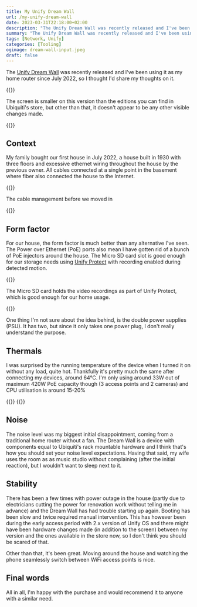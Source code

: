 ```yaml
---
title: My Unify Dream Wall
url: /my-unify-dream-wall
date: 2023-03-31T22:18:00+02:00
description: "The Unify Dream Wall was recently released and I've been using it as my home router since July 2022, so I thought I'd share my thoughts on it."
summary: "The Unify Dream Wall was recently released and I've been using it as my home router since July 2022, so I thought I'd share my thoughts on it."
tags: [Network, Unify]
categories: [Tooling]
ogimage: dream-wall-input.jpeg
draft: false
---
```


The [Unify Dream Wall][1] was recently released and I've been using it as my home router since July 2022, so I thought I'd share my thoughts on it.

{{<post-image image="cablebox-open.jpeg" alt="Unify Dream Wall beneath cable box mounted on wall" >}}
<p>The screen is smaller on this version than the editions you can find in Ubiquiti's store, but other than that, it doesn't appear to be any other visible changes made.</p>
{{</post-image>}}

## Context
My family bought our first house in July 2022, a house built in 1930 with three floors and excessive ethernet wiring throughout the house by the previous owner. All cables connected at a single point in the basement where fiber also connected the house to the Internet.

{{<post-image image="cable-mess.jpg" alt="Cable mess" >}}
<p>The cable management before we moved in</p>
{{</post-image>}}


## Form factor
For our house, the form factor is much better than any alternative I've seen. The Power over Ethernet (PoE) ports also mean I have gotten rid of a bunch of PoE injectors around the house. The Micro SD card slot is good enough for our storage needs using [Unify Protect][2] with recording enabled during detected motion. 

{{<post-image image="protect.jpeg" alt="Micro-SD card slot" >}}
<p>The Micro SD card holds the video recordings as part of Unify Protect, which is good enough for our home usage.</p>
{{</post-image>}}

One thing I'm not sure about the idea behind, is the double power supplies (PSU). It has two, but since it only takes one power plug, I don't really understand the purpose.

## Thermals

I was surprised by the running temperature of the device when I turned it on without any load, quite hot. Thankfully it's pretty much the same after connecting my devices, around 64°C. I'm only using around 33W out of maximum 420W PoE capacity though (3 access points and 2 cameras) and CPU utilisation is around 15-20%

{{<post-image image="temp.jpeg" alt="Dream Wall showing temperature on display. 64 degrees Celsius, 147 degrees Fahrenheit" width="500" />}}
{{<post-image image="cpu.jpeg" alt="Dream Wall showing CPU load on display" width="500" />}}

## Noise
The noise level was my biggest initial disappointment, coming from a traditional home router without a fan. The Dream Wall is a device with components equal to Ubiquiti's rack mountable hardware and I think that's how you should set your noise level expectations. Having that said, my wife uses the room as as music studio without complaining (after the initial reaction), but I wouldn't want to sleep next to it.

## Stability
There has been a few times with power outage in the house (partly due to electricians cutting the power for renovation work without telling me in advance) and the Dream Wall has had trouble starting up again. Booting has been slow and twice required manual intervention. This has however been during the early access period with 2.x version of Unify OS and there might have been hardware changes made (in addition to the screen) between my version and the ones available in the store now, so I don't think you should be scared of that.

Other than that, it's been great. Moving around the house and watching the phone seamlessly switch between WiFi access points is nice. 

## Final words

All in all, I'm happy with the purchase and would recommend it to anyone with a similar need.

[1]: https://store.ui.com/collections/unifi-network-unifi-os-consoles/products/dream-wall
[2]: https://store.ui.com/collections/unifi-protect
